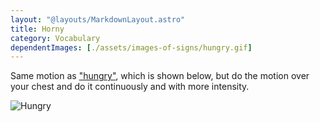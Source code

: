 ```yaml
---
layout: "@layouts/MarkdownLayout.astro"
title: Horny
category: Vocabulary
dependentImages: [./assets/images-of-signs/hungry.gif]
---
```


Same motion as ["hungry"](../hungry),
which is shown below,
but do the motion over your chest
and do it continuously and with more intensity.

![Hungry](@signs/hungry.gif)
